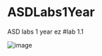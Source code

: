 # ASDLabs1Year
ASD labs 1 year ez
#lab 1.1


![image](https://github.com/dufedanceq/ASDLabs1Year/assets/103373187/616d16fd-7ce4-41c4-8187-77eac28a2526)
